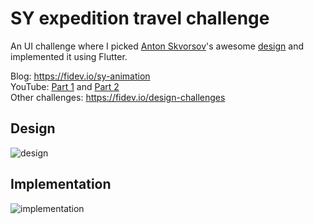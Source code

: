 # SY expedition travel challenge

An UI challenge where I picked [Anton Skvorsov](https://dribbble.com/AntonSKV)'s awesome [design](https://dribbble.com/shots/3787326-SY-Expedition-travel-animation?_=1561358158209#) and implemented it using Flutter.

Blog: https://fidev.io/sy-animation  
YouTube: [Part 1](https://www.youtube.com/watch?v=NmA5X4go3ns) and [Part 2](https://www.youtube.com/watch?v=Uvi4j2_d19k)  
Other challenges: https://fidev.io/design-challenges

## Design
![design](https://user-images.githubusercontent.com/16286046/64514994-09339100-d2ec-11e9-9fde-2b48aa5c222b.gif)
## Implementation
![implementation](https://user-images.githubusercontent.com/16286046/64514947-f91bb180-d2eb-11e9-9917-f152059b9557.gif)
